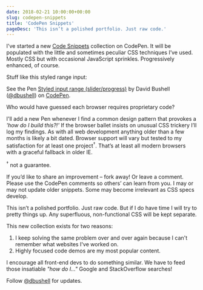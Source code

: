 ```yaml
---
date: 2018-02-21 10:00:00+00:00
slug: codepen-snippets
title: 'CodePen Snippets'
pageDesc: 'This isn’t a polished portfolio. Just raw code.'
---
```


I've started a new [Code Snippets](https://codepen.io/collection/nbgEPa) collection on CodePen. It will be populated with the little and sometimes peculiar CSS techniques I’ve used. Mostly CSS but with occasional JavaScript sprinkles. Progressively enhanced, of course.

Stuff like this styled range input:

<div class="b-post__image">
  <div style="display:block;max-width:45rem;">
  <p data-height="150" data-theme-id="0" data-slug-hash="awgLZK" data-default-tab="result" data-user="dbushell" data-embed-version="2" data-pen-title="Styled input range (slider/progress)" class="codepen">See the Pen <a href="https://codepen.io/dbushell/pen/awgLZK/">Styled input range (slider/progress)</a> by David Bushell (<a href="https://codepen.io/dbushell">@dbushell</a>) on <a href="https://codepen.io">CodePen</a>.</p>
  <script async src="https://static.codepen.io/assets/embed/ei.js"></script>
  </div>
</div>

Who would have guessed each browser requires proprietary code?

I'll add a new Pen whenever I find a common design pattern that provokes a *'how do I build this?!'* If the browser ballet insists on unusual CSS trickery I’ll log my findings. As with all web development anything older than a few months is likely a bit dated. Browser support will vary but tested to my satisfaction for at least one project<sup>†</sup>. That’s at least all modern browsers with a graceful fallback in older IE.

<p class="p--small"><sup>†</sup> not a guarantee.</p>

If you’d like to share an improvement – fork away! Or leave a comment. Please use the CodePen comments so others’ can learn from you. I may or may not update older snippets. Some may become irrelevant as CSS specs develop.

This isn’t a polished portfolio. Just raw code. But if I do have time I will try to pretty things up. Any superfluous, non-functional CSS will be kept separate.

This new collection exists for two reasons:

1. I keep solving the same problem over and over again because I can't remember what websites I've worked on.
2. Highly focused code demos are my most popular content.

I encourage all front-end devs to do something similar. We have to feed those insatiable *"how do I..."* Google and StackOverflow searches!

Follow [@dbushell](https://twitter.com/dbushell) for updates.
